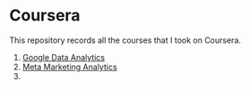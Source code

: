# Coursera

This repository records all the courses that I took on Coursera.  

1. [Google Data Analytics](https://github.com/zzx66699/Coursera/tree/main/Google_data_analytics)  
2. [Meta Marketing Analytics](https://github.com/zzx66699/Coursera/tree/main/Meta_marketing_analytics)  
3. 
